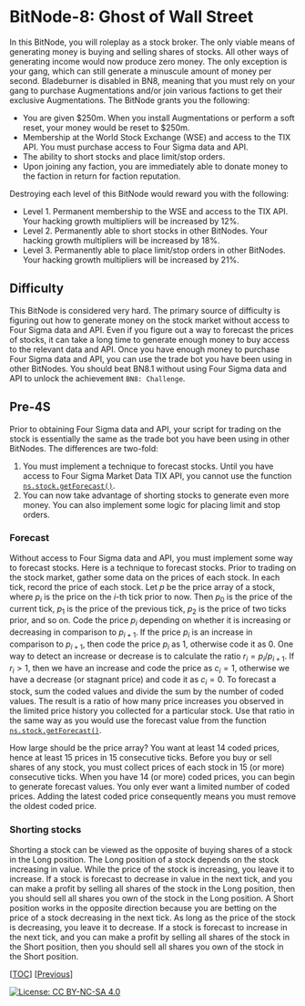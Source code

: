 # BitNode-8: Ghost of Wall Street

In this BitNode, you will roleplay as a stock broker. The only viable means of
generating money is buying and selling shares of stocks. All other ways of
generating income would now produce zero money. The only exception is your gang,
which can still generate a minuscule amount of money per second. Bladeburner is
disabled in BN8, meaning that you must rely on your gang to purchase
Augmentations and/or join various factions to get their exclusive Augmentations.
The BitNode grants you the following:

-   You are given $250m. When you install Augmentations or perform a soft reset,
    your money would be reset to $250m.
-   Membership at the World Stock Exchange (WSE) and access to the TIX API. You
    must purchase access to Four Sigma data and API.
-   The ability to short stocks and place limit/stop orders.
-   Upon joining any faction, you are immediately able to donate money to the
    faction in return for faction reputation.

Destroying each level of this BitNode would reward you with the following:

-   Level 1. Permanent membership to the WSE and access to the TIX API. Your
    hacking growth multipliers will be increased by 12%.
-   Level 2. Permanently able to short stocks in other BitNodes. Your hacking
    growth multipliers will be increased by 18%.
-   Level 3. Permanently able to place limit/stop orders in other BitNodes. Your
    hacking growth multipliers will be increased by 21%.

## Difficulty

This BitNode is considered very hard. The primary source of difficulty is
figuring out how to generate money on the stock market without access to Four
Sigma data and API. Even if you figure out a way to forecast the prices of
stocks, it can take a long time to generate enough money to buy access to the
relevant data and API. Once you have enough money to purchase Four Sigma data
and API, you can use the trade bot you have been using in other BitNodes. You
should beat BN8.1 without using Four Sigma data and API to unlock the
achievement `BN8: Challenge`.

## Pre-4S

Prior to obtaining Four Sigma data and API, your script for trading on the stock
is essentially the same as the trade bot you have been using in other BitNodes.
The differences are two-fold:

1. You must implement a technique to forecast stocks. Until you have access to
   Four Sigma Market Data TIX API, you cannot use the function
   [`ns.stock.getForecast()`](https://github.com/bitburner-official/bitburner-src/blob/stable/markdown/bitburner.tix.getforecast.md).
1. You can now take advantage of shorting stocks to generate even more money.
   You can also implement some logic for placing limit and stop orders.

### Forecast

Without access to Four Sigma data and API, you must implement some way to
forecast stocks. Here is a technique to forecast stocks. Prior to trading on the
stock market, gather some data on the prices of each stock. In each tick, record
the price of each stock. Let $p$ be the price array of a stock, where $p_i$ is
the price on the $i$-th tick prior to now. Then $p_0$ is the price of the
current tick, $p_1$ is the price of the previous tick, $p_2$ is the price of two
ticks prior, and so on. Code the price $p_i$ depending on whether it is
increasing or decreasing in comparison to $p_{i+1}$. If the price $p_i$ is an
increase in comparison to $p_{i+1}$, then code the price $p_i$ as 1, otherwise
code it as 0. One way to detect an increase or decrease is to calculate the
ratio $r_i = p_i / p_{i+1}$. If $r_i > 1$, then we have an increase and code the
price as $c_i = 1$, otherwise we have a decrease (or stagnant price) and code it
as $c_i = 0$. To forecast a stock, sum the coded values and divide the sum by
the number of coded values. The result is a ratio of how many price increases
you observed in the limited price history you collected for a particular stock.
Use that ratio in the same way as you would use the forecast value from the
function
[`ns.stock.getForecast()`](https://github.com/bitburner-official/bitburner-src/blob/stable/markdown/bitburner.tix.getforecast.md).

How large should be the price array? You want at least 14 coded prices, hence at
least 15 prices in 15 consecutive ticks. Before you buy or sell shares of any
stock, you must collect prices of each stock in 15 (or more) consecutive ticks.
When you have 14 (or more) coded prices, you can begin to generate forecast
values. You only ever want a limited number of coded prices. Adding the latest
coded price consequently means you must remove the oldest coded price.

### Shorting stocks

Shorting a stock can be viewed as the opposite of buying shares of a stock in
the Long position. The Long position of a stock depends on the stock increasing
in value. While the price of the stock is increasing, you leave it to increase.
If a stock is forecast to decrease in value in the next tick, and you can make a
profit by selling all shares of the stock in the Long position, then you should
sell all shares you own of the stock in the Long position. A Short position
works in the opposite direction because you are betting on the price of a stock
decreasing in the next tick. As long as the price of the stock is decreasing,
you leave it to decrease. If a stock is forecast to increase in the next tick,
and you can make a profit by selling all shares of the stock in the Short
position, then you should sell all shares you own of the stock in the Short
position.

[[TOC](README.md "Table of Contents")]
[[Previous](gang.md "BitNode-2: Rise of the Underworld")]

[![License: CC BY-NC-SA 4.0](https://img.shields.io/badge/License-CC%20BY--NC--SA%204.0-blue.svg)](http://creativecommons.org/licenses/by-nc-sa/4.0/)
